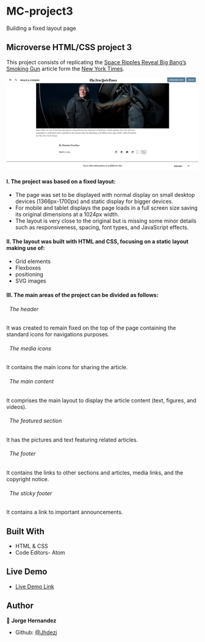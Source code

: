 # MC-project3
Building a fixed layout page


## Microverse HTML/CSS project 3
This project consists of replicating the [Space Ripples Reveal Big Bang’s Smoking Gun](https://www.nytimes.com/2014/03/18/science/space/detection-of-waves-in-space-buttresses-landmark-theory-of-big-bang.html?_r=0) article form the [New York Times](https://www.nytimes.com).



![screenshot](assets/images/NYtimes-readme.png)


#### I. The project was based on a fixed layout:
 - The page was set to be displayed with normal display on small desktop devices (1366px-1700px) and static display for bigger devices.
 - For mobile and tablet displays the page loads in a full screen size saving its original dimensions at a 1024px width.
 - The layout is very close to the original but is missing some minor details such as responsiveness, spacing, font types, and JavaScript effects.  

#### II. The layout was built with HTML and CSS,  focusing on a static layout making use of:
 - Grid elements
 - Flexboxes
 - positioning
 - SVG images

#### III. The main areas of the project can be divided as follows:

  ###### &nbsp; The header
  It was created to remain fixed on the top of the page containing the standard icons for navigations purposes.

  ###### &nbsp; The media icons
  It contains the main icons for sharing the article.

  ###### &nbsp; The main content
  It comprises the main layout to display the article content (text, figures, and videos).


  ###### &nbsp; The featured section
  It has the pictures and text featuring related articles.

  ###### &nbsp; The footer
  It contains the links to other sections and articles, media links, and the copyright notice.

  ###### &nbsp; The sticky footer
  It contains a link to important announcements.

## Built With

- HTML & CSS
- Code Editors- Atom

## Live Demo

- [Live Demo Link](https://rawcdn.githack.com/Jhdezj/MC-project3/85cbd1134b69c2e784390de21cd77485ce7d79af/index.html)


## Author

👤 **Jorge Hernandez**

- Github: [@Jhdezj](https://github.com/Jhdezj)

